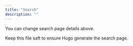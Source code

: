 ```yaml
---
title: "Search"
description: ""
---
```


You can change search page details above.

Keep this file saft to ensure Hugo generate the search page.
